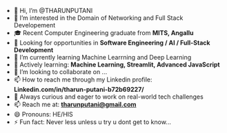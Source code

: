 
- 👋 Hi, I’m @THARUNPUTANI
- 👀 I’m interested in the Domain of Networking and Full Stack Developement
- 🎓 Recent Computer Engineering graduate from **MITS, Angallu**
- 💼 Looking for opportunities in **Software Engineering / AI / Full-Stack Development**
- 🌱 I’m currently learning Machine Learrning and Deep Learning
- 🌱 Actively learning: **Machine Learning, Streamlit, Advanced JavaScript**
- 💞️ I’m looking to collaborate on ...
- 📫 How to reach me through my Linkedin profile: **Linkedin.com/in/tharun-putani-b72b69227/**
- 🧠 Always curious and eager to work on real-world tech challenges
- 📫 Reach me at: **tharunputani@gmail.com**
- 😄 Pronouns: HE/HIS
- ⚡ Fun fact: Never less unless u try u dont get to know...
<!---
THARUNPUTANI/THARUNPUTANI is a ✨ special ✨ repository because its `README.md` (this file) appears on your GitHub profile.
You can click the Preview link to take a look at your changes.
--->
